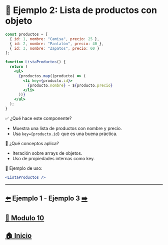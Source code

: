 # 🧪 Ejemplo 2: Lista de productos con objeto

```jsx
const productos = [
  { id: 1, nombre: "Camisa", precio: 25 },
  { id: 2, nombre: "Pantalón", precio: 40 },
  { id: 3, nombre: "Zapatos", precio: 60 }
];

function ListaProductos() {
  return (
    <ul>
      {productos.map((producto) => (
        <li key={producto.id}>
          {producto.nombre} - ${producto.precio}
        </li>
      ))}
    </ul>
  );
}
```

✅ ¿Qué hace este componente?

* Muestra una lista de productos con nombre y precio.
* Usa `key={producto.id}` que es una buena práctica.

🧠 ¿Qué conceptos aplica?

* Iteración sobre arrays de objetos.
* Uso de propiedades internas como key.

📌 Ejemplo de uso:

```jsx
<ListaProductos />
```
---

## [⬅️](../Ejemplos/Ejemplo_1.md) Ejemplo 1 - Ejemplo 3 [➡️](../Ejemplos/Ejemplo_3.md) 
## [📄 Modulo 10](../Modulo_10.md)
## [🏠 Inicio](../../README.md)
